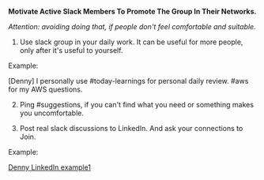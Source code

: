 **Motivate Active Slack Members To Promote The Group In Their Networks.**

_Attention: avoiding doing that, if people don't feel comfortable and suitable._

1. Use slack group in your daily work. It can be useful for more people, only after it's useful to yourself.

Example:

  [Denny] I personally use #today-learnings for personal daily review. #aws for my AWS questions.

2. Ping #suggestions, if you can't find what you need or something makes you uncomfortable.

3. Post real slack discussions to LinkedIn. And ask your connections to Join.

Example:

[Denny LinkedIn example1](https://www.linkedin.com/feed/update/urn:li:activity:6319755936785330176)
